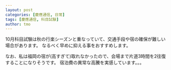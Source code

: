 ```yaml
---
layout: post
categories: [慶應通信, 日常]
tags: [慶應通信, 科目試験]
author: tmo
---
```

10月科目試験は秋の行楽シーズンと重なっていて、交通手段や宿の確保が難しい場合があります。
なるべく早めに抑える事をおすすめします。

なお、私は福岡の宿が(高すぎて)取れなかったので、会場まで片道3時間を2往復することになりそうです。
宿泊費の異常な高騰を実感しています。。。